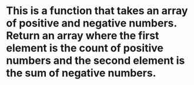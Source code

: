 # This is a function that takes an array of positive and negative numbers. Return an array where the first element is the count of positive numbers and the second element is the sum of negative numbers.

